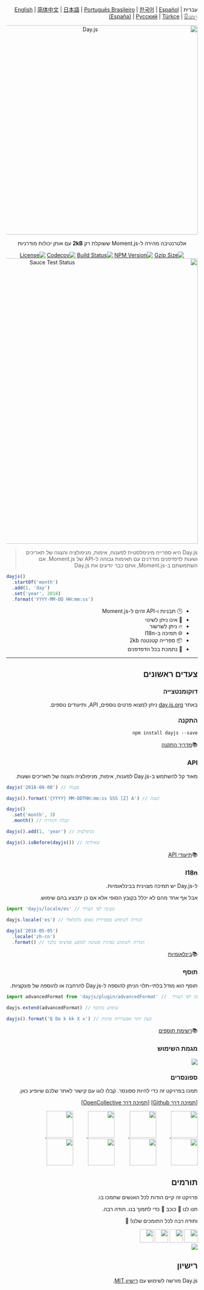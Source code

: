 <div dir="rtl">

עברית | [English](../../README.md) | [简体中文](./docs/zh-cn/README.zh-CN.md) | [日本語](./docs/ja/README-ja.md) | [Português Brasileiro](./docs/pt-br/README-pt-br.md) | [한국어](./docs/ko/README-ko.md) | [Español (España)](./docs/es-es/README-es-es.md) | [Русский](./docs/ru/README-ru.md) | [Türkçe](./docs/tr/README-tr.md) | [සිංහල](./docs/si/README-si.md)

<p align="center"><a href="https://day.js.org/" target="_blank" rel="noopener noreferrer"><img width="550"
                                                                             src="https://user-images.githubusercontent.com/17680888/39081119-3057bbe2-456e-11e8-862c-646133ad4b43.png"
                                                                             alt="Day.js"></a></p>
<p align="center">אלטרנטיבה מהירה ל-Moment.js ששוקלת רק <b>2kB</b> עם אותן יכולות מודרניות</p>
<p align="center">
    <a href="https://unpkg.com/dayjs/dayjs.min.js"><img
            src="https://img.badgesize.io/https://unpkg.com/dayjs/dayjs.min.js?compression=gzip&style=flat-square"
            alt="Gzip Size"></a>
    <a href="https://www.npmjs.com/package/dayjs"><img src="https://img.shields.io/npm/v/dayjs.svg?style=flat-square&colorB=51C838"
                                                       alt="NPM Version"></a>
    <a href="https://github.com/iamkun/dayjs/actions/workflows/check.yml"><img
            src="https://img.shields.io/github/actions/workflow/status/iamkun/dayjs/check.yml?style=flat-square" alt="Build Status"></a>
    <a href="https://codecov.io/gh/iamkun/dayjs"><img
            src="https://img.shields.io/codecov/c/github/iamkun/dayjs/master.svg?style=flat-square" alt="Codecov"></a>
    <a href="https://github.com/iamkun/dayjs/blob/master/LICENSE"><img
            src="https://img.shields.io/badge/license-MIT-brightgreen.svg?style=flat-square" alt="License"></a>
    <br>
    <a href="https://saucelabs.com/u/dayjs">
        <img width="750" src="https://user-images.githubusercontent.com/17680888/40040137-8e3323a6-584b-11e8-9dba-bbe577ee8a7b.png" alt="Sauce Test Status">
    </a>
</p>

> Day.js היא ספרייה מינימלסטית לפענוח, אימות, מניפולציה והצגה של תאריכים ושעות לדפדפנים מודרנים עם תאימות גבוהה ל-API של Moment.js. אם השתמשתם ב-Moment.js, אתם כבר יודעים את Day.js

<div dir="ltr">

```js
dayjs()
  .startOf('month')
  .add(1, 'day')
  .set('year', 2018)
  .format('YYYY-MM-DD HH:mm:ss')
```

</div>

- 🕒 תבניות ו-API זהים ל-Moment.js
- 💪 אינו ניתן לשינוי
- 🔥 ניתן לשרשור
- 🌐 תמיכה ב-I18n
- 📦 ספרייה קטנטנה 2kb
- 👫 נתמכת בכל הדפדפנים

---

## צעדים ראשונים

### דוקומנטצייה

באתר [day.js.org](https://day.js.org/) ניתן למצוא פרטים נוספים, API, ותיעודים נוספים.

### התקנה

```console
npm install dayjs --save
```

📚[מדריך התקנה](https://day.js.org/docs/en/installation/installation)

### API

מאוד קל להשתמש ב-Day.js לפענוח, אימות, מניפולציה והצגה של תאריכים ושעות.

<div dir="ltr">

```javascript
dayjs('2018-08-08') // פענוח

dayjs().format('{YYYY} MM-DDTHH:mm:ss SSS [Z] A') // הצגה

dayjs()
  .set('month', 3)
  .month() // קבלה והגדרה

dayjs().add(1, 'year') // מניפולציה

dayjs().isBefore(dayjs()) // שאילתה
```

</div>

📚[תיעודי API](https://day.js.org/docs/en/parse/parse)

### I18n

ל-Day.js יש תמיכה מצוינית בבינלאומיות.

אבל אף אחד מהם לא יכלל בקובץ הסופי אלא אם כן יתבצע בהם שימוש.

<div dir="ltr">

```javascript
import 'dayjs/locale/es' // טעינה לפי הצורך

dayjs.locale('es') // הגדרה לשימוש בספרדית באופן גלובלאלי

dayjs('2018-05-05')
  .locale('zh-cn')
  .format() // הגדרה לשימוש בסינית פשוטה למופע ספיציפי בלבד
```

</div>

📚[בינלאומיות](https://day.js.org/docs/en/i18n/i18n)

### תוסף

תוסף הוא מודל בלתי-תלוי הניתן להוספה ל-Day.js להרחבה או להוספה של פונקציות.

<div dir="ltr">

```javascript
import advancedFormat from 'dayjs/plugin/advancedFormat' //  טעינה לפי הצורך

dayjs.extend(advancedFormat) // שימוש בתוסף

dayjs().format('Q Do k kk X x') // כעת יותר אפשרויות זמינות
```

</div>

📚[רשימת תוספים](https://day.js.org/docs/en/plugin/plugin)

### מגמת השימוש

<a href="https://npm-compare.com/moment,dayjs/#timeRange=THREE_YEARS" target="_blank">
  <img src="https://user-images.githubusercontent.com/3455798/270162667-c7bd2ebe-675e-45c6-a2c9-dc67f3b65d6e.png">
</a>

### ספונסרים

תמכו בפרויקט זה כדי להיות ספונסר. קבלו לוגו עם קישור לאתר שלכם שיופיע כאן.

[[תמיכה דרך Github](https://github.com/sponsors/iamkun/)] [[תמיכה דרך OpenCollective](https://opencollective.com/dayjs#sponsor)]

<a href="https://toyokumo.co.jp" target="_blank">
  <img width="70" src="https://user-images.githubusercontent.com/17680888/197092231-2367b5eb-1e43-467e-a311-23f7cd97b086.png">
</a>
&nbsp;&nbsp;&nbsp;&nbsp;&nbsp;&nbsp;&nbsp;&nbsp;
<a href="https://github.com/alan-eu" target="_blank">
  <img width="70" src="https://avatars.githubusercontent.com/u/18175329?s=52&v=4">
</a>
&nbsp;&nbsp;&nbsp;&nbsp;&nbsp;&nbsp;&nbsp;&nbsp;
<a href="https://opencollective.com/sight-and-sound-ministries" target="_blank">
  <img width="70" src="https://user-images.githubusercontent.com/17680888/232316426-cb99b4cf-0ccb-4e73-a6ce-e16dba6aadf4.png">
</a>
&nbsp;&nbsp;&nbsp;&nbsp;&nbsp;&nbsp;&nbsp;&nbsp;
<a href="https://www.exoflare.com/open-source/?utm_source=dayjs&utm_campaign=open_source" target="_blank">
  <img width="70" src="https://user-images.githubusercontent.com/17680888/162761622-1407a849-0c41-4591-8aa9-f98114ec2092.png">
</a>
&nbsp;&nbsp;&nbsp;&nbsp;&nbsp;&nbsp;&nbsp;&nbsp;
<a href="https://rxdb.info/?utm_source=day.js.org&utm_medium=banner&utm_campaign=day.js.org-sponsored" target="_blank"><img width="70" src="https://user-images.githubusercontent.com/17680888/200301812-9c9bd523-5dc4-4cab-b380-543fbcd3802c.svg"></a>
&nbsp;&nbsp;&nbsp;&nbsp;&nbsp;&nbsp;&nbsp;&nbsp;
<a href="https://github.com/vendure-ecommerce" target="_blank"><img width="70" src="https://avatars.githubusercontent.com/u/39629390?s=52&v=4"></a>
&nbsp;&nbsp;&nbsp;&nbsp;&nbsp;&nbsp;&nbsp;&nbsp;
<a href="https://opencollective.com/docbot" target="_blank"><img width="70" src="https://images.opencollective.com/docbot/457761e/logo.png"></a>
&nbsp;&nbsp;&nbsp;&nbsp;&nbsp;&nbsp;&nbsp;&nbsp;
<a href="https://opencollective.com/datawrapper" target="_blank"><img width="70" src="https://images.opencollective.com/datawrapper/c13e229/logo.png"></a>

## תורמים

פרויקט זה קיים הודות לכל האנשים שתמכו בו.

תנו לנו 💖 כוכב 💖 כדי לתמוך בנו. תודה רבה.

ותודה רבה לכל התומכים שלנו! 🙏

<a href="https://opencollective.com/dayjs/backer/0/website?requireActive=false" target="_blank"><img width="35" src="https://opencollective.com/dayjs/backer/0/avatar.svg?requireActive=false"></a>
<a href="https://opencollective.com/dayjs/backer/1/website?requireActive=false" target="_blank"><img width="35" src="https://opencollective.com/dayjs/backer/1/avatar.svg?requireActive=false"></a>
<a href="https://opencollective.com/dayjs/backer/2/website?requireActive=false" target="_blank"><img width="35" src="https://opencollective.com/dayjs/backer/2/avatar.svg?requireActive=false"></a>
<a href="https://opencollective.com/dayjs/backer/3/website?requireActive=false" target="_blank"><img width="35" src="https://opencollective.com/dayjs/backer/3/avatar.svg?requireActive=false"></a>
<br />
<a href="https://opencollective.com/dayjs#backers" target="_blank"><img src="https://opencollective.com/dayjs/contributors.svg?width=890" /></a>

## רישיון

Day.js מורשה לשימוש עם [רישיון MIT](./LICENSE).

</div>
